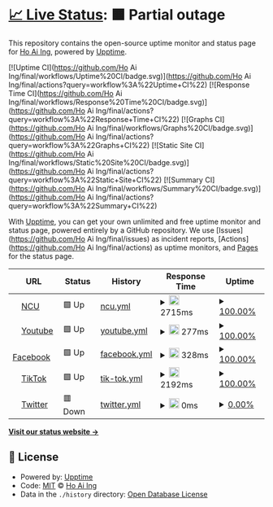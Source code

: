 # [📈 Live Status](https://demo.upptime.js.org): <!--live status--> **🟧 Partial outage**

This repository contains the open-source uptime monitor and status page for [Ho Ai Ing](https://demo.upptime.js.org), powered by [Upptime](https://github.com/upptime/upptime).

[![Uptime CI](https://github.com/Ho Ai Ing/final/workflows/Uptime%20CI/badge.svg)](https://github.com/Ho Ai Ing/final/actions?query=workflow%3A%22Uptime+CI%22)
[![Response Time CI](https://github.com/Ho Ai Ing/final/workflows/Response%20Time%20CI/badge.svg)](https://github.com/Ho Ai Ing/final/actions?query=workflow%3A%22Response+Time+CI%22)
[![Graphs CI](https://github.com/Ho Ai Ing/final/workflows/Graphs%20CI/badge.svg)](https://github.com/Ho Ai Ing/final/actions?query=workflow%3A%22Graphs+CI%22)
[![Static Site CI](https://github.com/Ho Ai Ing/final/workflows/Static%20Site%20CI/badge.svg)](https://github.com/Ho Ai Ing/final/actions?query=workflow%3A%22Static+Site+CI%22)
[![Summary CI](https://github.com/Ho Ai Ing/final/workflows/Summary%20CI/badge.svg)](https://github.com/Ho Ai Ing/final/actions?query=workflow%3A%22Summary+CI%22)

With [Upptime](https://upptime.js.org), you can get your own unlimited and free uptime monitor and status page, powered entirely by a GitHub repository. We use [Issues](https://github.com/Ho Ai Ing/final/issues) as incident reports, [Actions](https://github.com/Ho Ai Ing/final/actions) as uptime monitors, and [Pages](https://demo.upptime.js.org) for the status page.

<!--start: status pages-->
<!-- This summary is generated by Upptime (https://github.com/upptime/upptime) -->
<!-- Do not edit this manually, your changes will be overwritten -->
<!-- prettier-ignore -->
| URL | Status | History | Response Time | Uptime |
| --- | ------ | ------- | ------------- | ------ |
| <img alt="" src="https://favicons.githubusercontent.com/www.ncu.edu.tw" height="13"> [NCU](https://www.ncu.edu.tw/tw/) | 🟩 Up | [ncu.yml](https://github.com/Happyingg/final/commits/HEAD/history/ncu.yml) | <details><summary><img alt="Response time graph" src="./graphs/ncu/response-time-week.png" height="20"> 2715ms</summary><br><a href="https://demo.upptime.js.org/history/ncu"><img alt="Response time 2722" src="https://img.shields.io/endpoint?url=https%3A%2F%2Fraw.githubusercontent.com%2FHappyingg%2Ffinal%2FHEAD%2Fapi%2Fncu%2Fresponse-time.json"></a><br><a href="https://demo.upptime.js.org/history/ncu"><img alt="24-hour response time 3710" src="https://img.shields.io/endpoint?url=https%3A%2F%2Fraw.githubusercontent.com%2FHappyingg%2Ffinal%2FHEAD%2Fapi%2Fncu%2Fresponse-time-day.json"></a><br><a href="https://demo.upptime.js.org/history/ncu"><img alt="7-day response time 2715" src="https://img.shields.io/endpoint?url=https%3A%2F%2Fraw.githubusercontent.com%2FHappyingg%2Ffinal%2FHEAD%2Fapi%2Fncu%2Fresponse-time-week.json"></a><br><a href="https://demo.upptime.js.org/history/ncu"><img alt="30-day response time 2722" src="https://img.shields.io/endpoint?url=https%3A%2F%2Fraw.githubusercontent.com%2FHappyingg%2Ffinal%2FHEAD%2Fapi%2Fncu%2Fresponse-time-month.json"></a><br><a href="https://demo.upptime.js.org/history/ncu"><img alt="1-year response time 2722" src="https://img.shields.io/endpoint?url=https%3A%2F%2Fraw.githubusercontent.com%2FHappyingg%2Ffinal%2FHEAD%2Fapi%2Fncu%2Fresponse-time-year.json"></a></details> | <details><summary><a href="https://demo.upptime.js.org/history/ncu">100.00%</a></summary><a href="https://demo.upptime.js.org/history/ncu"><img alt="All-time uptime 100.00%" src="https://img.shields.io/endpoint?url=https%3A%2F%2Fraw.githubusercontent.com%2FHappyingg%2Ffinal%2FHEAD%2Fapi%2Fncu%2Fuptime.json"></a><br><a href="https://demo.upptime.js.org/history/ncu"><img alt="24-hour uptime 100.00%" src="https://img.shields.io/endpoint?url=https%3A%2F%2Fraw.githubusercontent.com%2FHappyingg%2Ffinal%2FHEAD%2Fapi%2Fncu%2Fuptime-day.json"></a><br><a href="https://demo.upptime.js.org/history/ncu"><img alt="7-day uptime 100.00%" src="https://img.shields.io/endpoint?url=https%3A%2F%2Fraw.githubusercontent.com%2FHappyingg%2Ffinal%2FHEAD%2Fapi%2Fncu%2Fuptime-week.json"></a><br><a href="https://demo.upptime.js.org/history/ncu"><img alt="30-day uptime 100.00%" src="https://img.shields.io/endpoint?url=https%3A%2F%2Fraw.githubusercontent.com%2FHappyingg%2Ffinal%2FHEAD%2Fapi%2Fncu%2Fuptime-month.json"></a><br><a href="https://demo.upptime.js.org/history/ncu"><img alt="1-year uptime 100.00%" src="https://img.shields.io/endpoint?url=https%3A%2F%2Fraw.githubusercontent.com%2FHappyingg%2Ffinal%2FHEAD%2Fapi%2Fncu%2Fuptime-year.json"></a></details>
| <img alt="" src="https://favicons.githubusercontent.com/www.youtube.com" height="13"> [Youtube](https://www.youtube.com/) | 🟩 Up | [youtube.yml](https://github.com/Happyingg/final/commits/HEAD/history/youtube.yml) | <details><summary><img alt="Response time graph" src="./graphs/youtube/response-time-week.png" height="20"> 277ms</summary><br><a href="https://demo.upptime.js.org/history/youtube"><img alt="Response time 298" src="https://img.shields.io/endpoint?url=https%3A%2F%2Fraw.githubusercontent.com%2FHappyingg%2Ffinal%2FHEAD%2Fapi%2Fyoutube%2Fresponse-time.json"></a><br><a href="https://demo.upptime.js.org/history/youtube"><img alt="24-hour response time 226" src="https://img.shields.io/endpoint?url=https%3A%2F%2Fraw.githubusercontent.com%2FHappyingg%2Ffinal%2FHEAD%2Fapi%2Fyoutube%2Fresponse-time-day.json"></a><br><a href="https://demo.upptime.js.org/history/youtube"><img alt="7-day response time 277" src="https://img.shields.io/endpoint?url=https%3A%2F%2Fraw.githubusercontent.com%2FHappyingg%2Ffinal%2FHEAD%2Fapi%2Fyoutube%2Fresponse-time-week.json"></a><br><a href="https://demo.upptime.js.org/history/youtube"><img alt="30-day response time 298" src="https://img.shields.io/endpoint?url=https%3A%2F%2Fraw.githubusercontent.com%2FHappyingg%2Ffinal%2FHEAD%2Fapi%2Fyoutube%2Fresponse-time-month.json"></a><br><a href="https://demo.upptime.js.org/history/youtube"><img alt="1-year response time 298" src="https://img.shields.io/endpoint?url=https%3A%2F%2Fraw.githubusercontent.com%2FHappyingg%2Ffinal%2FHEAD%2Fapi%2Fyoutube%2Fresponse-time-year.json"></a></details> | <details><summary><a href="https://demo.upptime.js.org/history/youtube">100.00%</a></summary><a href="https://demo.upptime.js.org/history/youtube"><img alt="All-time uptime 100.00%" src="https://img.shields.io/endpoint?url=https%3A%2F%2Fraw.githubusercontent.com%2FHappyingg%2Ffinal%2FHEAD%2Fapi%2Fyoutube%2Fuptime.json"></a><br><a href="https://demo.upptime.js.org/history/youtube"><img alt="24-hour uptime 100.00%" src="https://img.shields.io/endpoint?url=https%3A%2F%2Fraw.githubusercontent.com%2FHappyingg%2Ffinal%2FHEAD%2Fapi%2Fyoutube%2Fuptime-day.json"></a><br><a href="https://demo.upptime.js.org/history/youtube"><img alt="7-day uptime 100.00%" src="https://img.shields.io/endpoint?url=https%3A%2F%2Fraw.githubusercontent.com%2FHappyingg%2Ffinal%2FHEAD%2Fapi%2Fyoutube%2Fuptime-week.json"></a><br><a href="https://demo.upptime.js.org/history/youtube"><img alt="30-day uptime 100.00%" src="https://img.shields.io/endpoint?url=https%3A%2F%2Fraw.githubusercontent.com%2FHappyingg%2Ffinal%2FHEAD%2Fapi%2Fyoutube%2Fuptime-month.json"></a><br><a href="https://demo.upptime.js.org/history/youtube"><img alt="1-year uptime 100.00%" src="https://img.shields.io/endpoint?url=https%3A%2F%2Fraw.githubusercontent.com%2FHappyingg%2Ffinal%2FHEAD%2Fapi%2Fyoutube%2Fuptime-year.json"></a></details>
| <img alt="" src="https://favicons.githubusercontent.com/www.facebook.com" height="13"> [Facebook](https://www.facebook.com/) | 🟩 Up | [facebook.yml](https://github.com/Happyingg/final/commits/HEAD/history/facebook.yml) | <details><summary><img alt="Response time graph" src="./graphs/facebook/response-time-week.png" height="20"> 328ms</summary><br><a href="https://demo.upptime.js.org/history/facebook"><img alt="Response time 313" src="https://img.shields.io/endpoint?url=https%3A%2F%2Fraw.githubusercontent.com%2FHappyingg%2Ffinal%2FHEAD%2Fapi%2Ffacebook%2Fresponse-time.json"></a><br><a href="https://demo.upptime.js.org/history/facebook"><img alt="24-hour response time 432" src="https://img.shields.io/endpoint?url=https%3A%2F%2Fraw.githubusercontent.com%2FHappyingg%2Ffinal%2FHEAD%2Fapi%2Ffacebook%2Fresponse-time-day.json"></a><br><a href="https://demo.upptime.js.org/history/facebook"><img alt="7-day response time 328" src="https://img.shields.io/endpoint?url=https%3A%2F%2Fraw.githubusercontent.com%2FHappyingg%2Ffinal%2FHEAD%2Fapi%2Ffacebook%2Fresponse-time-week.json"></a><br><a href="https://demo.upptime.js.org/history/facebook"><img alt="30-day response time 313" src="https://img.shields.io/endpoint?url=https%3A%2F%2Fraw.githubusercontent.com%2FHappyingg%2Ffinal%2FHEAD%2Fapi%2Ffacebook%2Fresponse-time-month.json"></a><br><a href="https://demo.upptime.js.org/history/facebook"><img alt="1-year response time 313" src="https://img.shields.io/endpoint?url=https%3A%2F%2Fraw.githubusercontent.com%2FHappyingg%2Ffinal%2FHEAD%2Fapi%2Ffacebook%2Fresponse-time-year.json"></a></details> | <details><summary><a href="https://demo.upptime.js.org/history/facebook">100.00%</a></summary><a href="https://demo.upptime.js.org/history/facebook"><img alt="All-time uptime 100.00%" src="https://img.shields.io/endpoint?url=https%3A%2F%2Fraw.githubusercontent.com%2FHappyingg%2Ffinal%2FHEAD%2Fapi%2Ffacebook%2Fuptime.json"></a><br><a href="https://demo.upptime.js.org/history/facebook"><img alt="24-hour uptime 100.00%" src="https://img.shields.io/endpoint?url=https%3A%2F%2Fraw.githubusercontent.com%2FHappyingg%2Ffinal%2FHEAD%2Fapi%2Ffacebook%2Fuptime-day.json"></a><br><a href="https://demo.upptime.js.org/history/facebook"><img alt="7-day uptime 100.00%" src="https://img.shields.io/endpoint?url=https%3A%2F%2Fraw.githubusercontent.com%2FHappyingg%2Ffinal%2FHEAD%2Fapi%2Ffacebook%2Fuptime-week.json"></a><br><a href="https://demo.upptime.js.org/history/facebook"><img alt="30-day uptime 100.00%" src="https://img.shields.io/endpoint?url=https%3A%2F%2Fraw.githubusercontent.com%2FHappyingg%2Ffinal%2FHEAD%2Fapi%2Ffacebook%2Fuptime-month.json"></a><br><a href="https://demo.upptime.js.org/history/facebook"><img alt="1-year uptime 100.00%" src="https://img.shields.io/endpoint?url=https%3A%2F%2Fraw.githubusercontent.com%2FHappyingg%2Ffinal%2FHEAD%2Fapi%2Ffacebook%2Fuptime-year.json"></a></details>
| <img alt="" src="https://favicons.githubusercontent.com/www.douyin.com" height="13"> [TikTok](https://www.douyin.com/) | 🟩 Up | [tik-tok.yml](https://github.com/Happyingg/final/commits/HEAD/history/tik-tok.yml) | <details><summary><img alt="Response time graph" src="./graphs/tik-tok/response-time-week.png" height="20"> 2192ms</summary><br><a href="https://demo.upptime.js.org/history/tik-tok"><img alt="Response time 1536" src="https://img.shields.io/endpoint?url=https%3A%2F%2Fraw.githubusercontent.com%2FHappyingg%2Ffinal%2FHEAD%2Fapi%2Ftik-tok%2Fresponse-time.json"></a><br><a href="https://demo.upptime.js.org/history/tik-tok"><img alt="24-hour response time 1243" src="https://img.shields.io/endpoint?url=https%3A%2F%2Fraw.githubusercontent.com%2FHappyingg%2Ffinal%2FHEAD%2Fapi%2Ftik-tok%2Fresponse-time-day.json"></a><br><a href="https://demo.upptime.js.org/history/tik-tok"><img alt="7-day response time 2192" src="https://img.shields.io/endpoint?url=https%3A%2F%2Fraw.githubusercontent.com%2FHappyingg%2Ffinal%2FHEAD%2Fapi%2Ftik-tok%2Fresponse-time-week.json"></a><br><a href="https://demo.upptime.js.org/history/tik-tok"><img alt="30-day response time 1536" src="https://img.shields.io/endpoint?url=https%3A%2F%2Fraw.githubusercontent.com%2FHappyingg%2Ffinal%2FHEAD%2Fapi%2Ftik-tok%2Fresponse-time-month.json"></a><br><a href="https://demo.upptime.js.org/history/tik-tok"><img alt="1-year response time 1536" src="https://img.shields.io/endpoint?url=https%3A%2F%2Fraw.githubusercontent.com%2FHappyingg%2Ffinal%2FHEAD%2Fapi%2Ftik-tok%2Fresponse-time-year.json"></a></details> | <details><summary><a href="https://demo.upptime.js.org/history/tik-tok">100.00%</a></summary><a href="https://demo.upptime.js.org/history/tik-tok"><img alt="All-time uptime 100.00%" src="https://img.shields.io/endpoint?url=https%3A%2F%2Fraw.githubusercontent.com%2FHappyingg%2Ffinal%2FHEAD%2Fapi%2Ftik-tok%2Fuptime.json"></a><br><a href="https://demo.upptime.js.org/history/tik-tok"><img alt="24-hour uptime 100.00%" src="https://img.shields.io/endpoint?url=https%3A%2F%2Fraw.githubusercontent.com%2FHappyingg%2Ffinal%2FHEAD%2Fapi%2Ftik-tok%2Fuptime-day.json"></a><br><a href="https://demo.upptime.js.org/history/tik-tok"><img alt="7-day uptime 100.00%" src="https://img.shields.io/endpoint?url=https%3A%2F%2Fraw.githubusercontent.com%2FHappyingg%2Ffinal%2FHEAD%2Fapi%2Ftik-tok%2Fuptime-week.json"></a><br><a href="https://demo.upptime.js.org/history/tik-tok"><img alt="30-day uptime 100.00%" src="https://img.shields.io/endpoint?url=https%3A%2F%2Fraw.githubusercontent.com%2FHappyingg%2Ffinal%2FHEAD%2Fapi%2Ftik-tok%2Fuptime-month.json"></a><br><a href="https://demo.upptime.js.org/history/tik-tok"><img alt="1-year uptime 100.00%" src="https://img.shields.io/endpoint?url=https%3A%2F%2Fraw.githubusercontent.com%2FHappyingg%2Ffinal%2FHEAD%2Fapi%2Ftik-tok%2Fuptime-year.json"></a></details>
| <img alt="" src="https://favicons.githubusercontent.com/abcdsdfsrff" height="13"> [Twitter](https://abcdsdfsrff) | 🟥 Down | [twitter.yml](https://github.com/Happyingg/final/commits/HEAD/history/twitter.yml) | <details><summary><img alt="Response time graph" src="./graphs/twitter/response-time-week.png" height="20"> 0ms</summary><br><a href="https://demo.upptime.js.org/history/twitter"><img alt="Response time 0" src="https://img.shields.io/endpoint?url=https%3A%2F%2Fraw.githubusercontent.com%2FHappyingg%2Ffinal%2FHEAD%2Fapi%2Ftwitter%2Fresponse-time.json"></a><br><a href="https://demo.upptime.js.org/history/twitter"><img alt="24-hour response time 0" src="https://img.shields.io/endpoint?url=https%3A%2F%2Fraw.githubusercontent.com%2FHappyingg%2Ffinal%2FHEAD%2Fapi%2Ftwitter%2Fresponse-time-day.json"></a><br><a href="https://demo.upptime.js.org/history/twitter"><img alt="7-day response time 0" src="https://img.shields.io/endpoint?url=https%3A%2F%2Fraw.githubusercontent.com%2FHappyingg%2Ffinal%2FHEAD%2Fapi%2Ftwitter%2Fresponse-time-week.json"></a><br><a href="https://demo.upptime.js.org/history/twitter"><img alt="30-day response time 0" src="https://img.shields.io/endpoint?url=https%3A%2F%2Fraw.githubusercontent.com%2FHappyingg%2Ffinal%2FHEAD%2Fapi%2Ftwitter%2Fresponse-time-month.json"></a><br><a href="https://demo.upptime.js.org/history/twitter"><img alt="1-year response time 0" src="https://img.shields.io/endpoint?url=https%3A%2F%2Fraw.githubusercontent.com%2FHappyingg%2Ffinal%2FHEAD%2Fapi%2Ftwitter%2Fresponse-time-year.json"></a></details> | <details><summary><a href="https://demo.upptime.js.org/history/twitter">0.00%</a></summary><a href="https://demo.upptime.js.org/history/twitter"><img alt="All-time uptime 0.00%" src="https://img.shields.io/endpoint?url=https%3A%2F%2Fraw.githubusercontent.com%2FHappyingg%2Ffinal%2FHEAD%2Fapi%2Ftwitter%2Fuptime.json"></a><br><a href="https://demo.upptime.js.org/history/twitter"><img alt="24-hour uptime 0.00%" src="https://img.shields.io/endpoint?url=https%3A%2F%2Fraw.githubusercontent.com%2FHappyingg%2Ffinal%2FHEAD%2Fapi%2Ftwitter%2Fuptime-day.json"></a><br><a href="https://demo.upptime.js.org/history/twitter"><img alt="7-day uptime 0.00%" src="https://img.shields.io/endpoint?url=https%3A%2F%2Fraw.githubusercontent.com%2FHappyingg%2Ffinal%2FHEAD%2Fapi%2Ftwitter%2Fuptime-week.json"></a><br><a href="https://demo.upptime.js.org/history/twitter"><img alt="30-day uptime 0.00%" src="https://img.shields.io/endpoint?url=https%3A%2F%2Fraw.githubusercontent.com%2FHappyingg%2Ffinal%2FHEAD%2Fapi%2Ftwitter%2Fuptime-month.json"></a><br><a href="https://demo.upptime.js.org/history/twitter"><img alt="1-year uptime 0.00%" src="https://img.shields.io/endpoint?url=https%3A%2F%2Fraw.githubusercontent.com%2FHappyingg%2Ffinal%2FHEAD%2Fapi%2Ftwitter%2Fuptime-year.json"></a></details>

<!--end: status pages-->

[**Visit our status website →**](https://demo.upptime.js.org)

## 📄 License

- Powered by: [Upptime](https://github.com/upptime/upptime)
- Code: [MIT](./LICENSE) © [Ho Ai Ing](https://demo.upptime.js.org)
- Data in the `./history` directory: [Open Database License](https://opendatacommons.org/licenses/odbl/1-0/)
